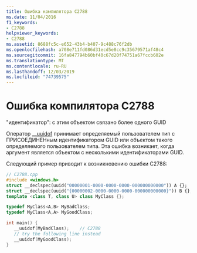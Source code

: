 ```yaml
---
title: Ошибка компилятора C2788
ms.date: 11/04/2016
f1_keywords:
- C2788
helpviewer_keywords:
- C2788
ms.assetid: 8688fc5c-e652-43b4-b407-9c488c76f2db
ms.openlocfilehash: a708e711fd086d31ecd5e8cc9c35679571af48c4
ms.sourcegitcommit: 16fa847794b60bf40c67d20f74751a67fccb602e
ms.translationtype: MT
ms.contentlocale: ru-RU
ms.lasthandoff: 12/03/2019
ms.locfileid: "74739575"
---
```

# <a name="compiler-error-c2788"></a>Ошибка компилятора C2788

"идентификатор": с этим объектом связано более одного GUID

Оператор [__uuidof](../../cpp/uuidof-operator.md) принимает определяемый пользователем тип с ПРИСОЕДИНЕНным идентификатором GUID или объектом такого определяемого пользователем типа. Эта ошибка возникает, когда аргумент является объектом с несколькими идентификаторами GUID.

Следующий пример приводит к возникновению ошибки C2788:

```cpp
// C2788.cpp
#include <windows.h>
struct __declspec(uuid("00000001-0000-0000-0000-000000000000")) A {};
struct __declspec(uuid("{00000002-0000-0000-0000-000000000000}")) B {};
template <class T, class U> class MyClass {};

typedef MyClass<A,B> MyBadClass;
typedef MyClass<A,A> MyGoodClass;

int main() {
   __uuidof(MyBadClass);    // C2788
   // try the following line instead
   __uuidof(MyGoodClass);
}
```

